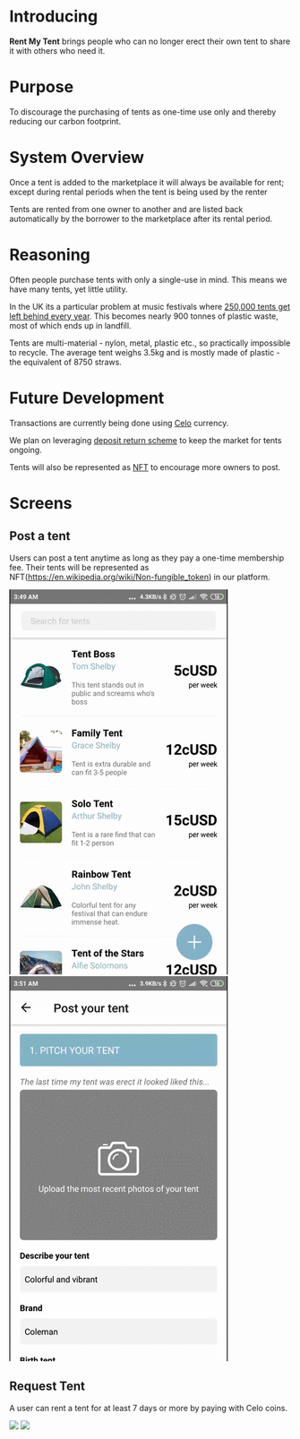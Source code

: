 # Introducing
**Rent My Tent** brings people who can no longer erect their own tent to share it with others who need it.

# Purpose
To discourage the purchasing of tents as one-time use only and thereby reducing our carbon footprint.

# System Overview
Once a tent is added to the marketplace it will always be available for rent; except during rental periods when the tent is being used by the renter

Tents are rented from one owner to another and are listed back automatically by the borrower to the marketplace after its rental period. 

# Reasoning
Often people purchase tents with only a single-use in mind. This means we have many tents, yet little utility.

In the UK its a particular problem at music festivals where [250,000 tents get left behind every year](https://www.independent.co.uk/life-style/festivals-2019-tent-ban-single-use-plastic-waste-pollution-aif-a8904216.html). This becomes nearly 900 tonnes of plastic waste, most of which ends up in landfill.

Tents are multi-material - nylon, metal, plastic etc., so practically impossible to recycle. The average tent weighs 3.5kg and is mostly made of plastic - the equivalent of 8750 straws.

# Future Development
Transactions are currently being done using [Celo](https://celo.org/) currency.

We plan on leveraging [deposit return scheme](https://www.greenpeace.org.uk/news/deposit-return-schemes-what-exactly-are-they/) to keep the market for tents ongoing.

Tents will also be represented as [NFT](https://en.wikipedia.org/wiki/Non-fungible_token) to encourage more owners to post.

# Screens
## Post a tent
Users can post a tent anytime as long as they pay a one-time membership fee. Their tents will be represented as NFT(https://en.wikipedia.org/wiki/Non-fungible_token) in our platform.

![](screenshots/celoapptest2.gif)
![](screenshots/celoapptest3.gif)

## Request Tent

A user can rent a tent for at least 7 days or more by paying with Celo coins.

![](screenshots/celoapptest.gif)
![](screenshots/celoapptest4.gif)